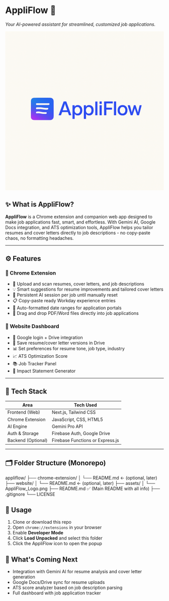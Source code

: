 # AppliFlow 🚀  
*Your AI-powered assistant for streamlined, customized job applications.*

![AppliFlow Logo](assets/AppliFlow_Logo.png)

## ✨ What is AppliFlow?

**AppliFlow** is a Chrome extension and companion web app designed to make job applications fast, smart, and effortless. With Gemini AI, Google Docs integration, and ATS optimization tools, AppliFlow helps you tailor resumes and cover letters directly to job descriptions - no copy-paste chaos, no formatting headaches.

---

## ⚙️ Features

### 🔹 Chrome Extension
- 📎 Upload and scan resumes, cover letters, and job descriptions
- 💡 Smart suggestions for resume improvements and tailored cover letters
- 🔁 Persistent AI session per job until manually reset
- 📋 Copy-paste ready Workday experience entries
- 🧾 Auto-formatted date ranges for application portals
- 📄 Drag and drop PDF/Word files directly into job applications

### 🔹 Website Dashboard
- 🔐 Google login + Drive integration
- 💾 Save resume/cover letter versions in Drive
- 📊 Set preferences for resume tone, job type, industry
- 📈 ATS Optimization Score
- 📚 Job Tracker Panel
- 🧠 Impact Statement Generator

---

## 🧠 Tech Stack

| Area              | Tech Used                   |
|-------------------|-----------------------------|
| Frontend (Web)    | Next.js, Tailwind CSS       |
| Chrome Extension  | JavaScript, CSS, HTML5      |
| AI Engine         | Gemini Pro API              |
| Auth & Storage    | Firebase Auth, Google Drive |
| Backend (Optional)| Firebase Functions or Express.js |

---

## 🗂️ Folder Structure (Monorepo)
appliflow/
├── chrome-extension/
│   └── README.md  ← (optional, later)
├── website/
│   └── README.md  ← (optional, later)
├── assets/
│   └── AppliFlow_Logo.png
├── README.md      ✅ (Main README with all info)
├── .gitignore
└── LICENSE


## 🚀 Usage

1. Clone or download this repo
2. Open `chrome://extensions` in your browser
3. Enable **Developer Mode**
4. Click **Load Unpacked** and select this folder
5. Click the AppliFlow icon to open the popup

## 🔮 What's Coming Next

- Integration with Gemini AI for resume analysis and cover letter generation
- Google Docs/Drive sync for resume uploads
- ATS score analyzer based on job description parsing
- Full dashboard with job application tracker

